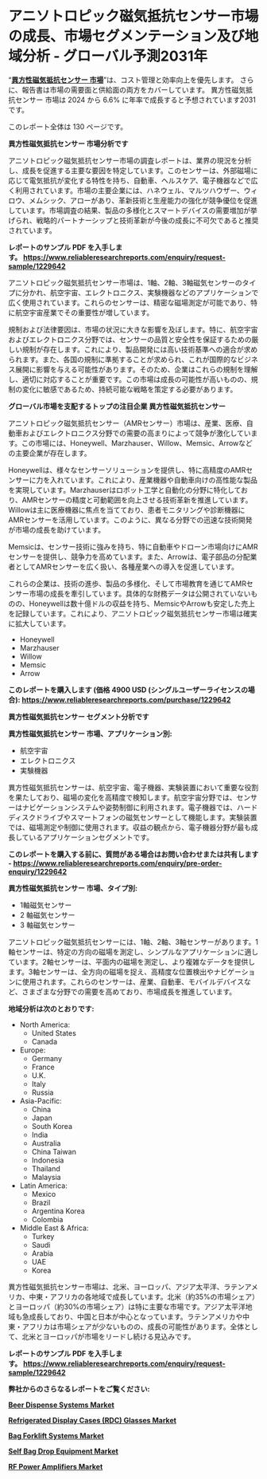 <p><h1>アニソトロピック磁気抵抗センサー市場の成長、市場セグメンテーション及び地域分析 - グローバル予測2031年</h1></p><p>&ldquo;<strong><a href="https://www.reliableresearchreports.com/anisotropic-magnetoresistive-sensor-r1229642?utm_campaign=110&utm_medium=9&utm_source=Github&utm_content=ia&utm_term=30122024&utm_id=anisotropic-magnetoresistive-sensor">異方性磁気抵抗センサー 市場</a></strong>&rdquo;は、コスト管理と効率向上を優先します。 さらに、報告書は市場の需要面と供給面の両方をカバーしています。 異方性磁気抵抗センサー 市場は 2024 から 6.6% に年率で成長すると予想されています2031 です。</p>
<p>このレポート全体は 130 ページです。</p>
<p><strong>異方性磁気抵抗センサー 市場分析です</strong></p>
<p><p>アニソトロピック磁気抵抗センサー市場の調査レポートは、業界の現況を分析し、成長を促進する主要な要因を特定しています。このセンサーは、外部磁場に応じて電気抵抗が変化する特性を持ち、自動車、ヘルスケア、電子機器などで広く利用されています。市場の主要企業には、ハネウェル、マルツハウザー、ウィロウ、メムシック、アローがあり、革新技術と生産能力の強化が競争優位を促進しています。市場調査の結果、製品の多様化とスマートデバイスの需要増加が挙げられ、戦略的パートナーシップと技術革新が今後の成長に不可欠であると推奨されています。</p></p>
<p><strong>レポートのサンプル PDF を入手します。&nbsp;<a href="https://www.reliableresearchreports.com/enquiry/request-sample/1229642?utm_campaign=110&utm_medium=9&utm_source=Github&utm_content=ia&utm_term=30122024&utm_id=anisotropic-magnetoresistive-sensor">https://www.reliableresearchreports.com/enquiry/request-sample/1229642</a></strong></p>
<p><p>アニソトロピック磁気抵抗センサー市場は、1軸、2軸、3軸磁気センサーのタイプに分かれ、航空宇宙、エレクトロニクス、実験機器などのアプリケーションで広く使用されています。これらのセンサーは、精密な磁場測定が可能であり、特に航空宇宙産業でその重要性が増しています。</p><p>規制および法律要因は、市場の状況に大きな影響を及ぼします。特に、航空宇宙およびエレクトロニクス分野では、センサーの品質と安全性を保証するための厳しい規制が存在します。これにより、製品開発には高い技術基準への適合が求められます。また、各国の規制に準拠することが求められ、これが国際的なビジネス展開に影響を与える可能性があります。そのため、企業はこれらの規制を理解し、適切に対応することが重要です。この市場は成長の可能性が高いものの、規制の変化に敏感であるため、持続可能な戦略を策定する必要があります。</p></p>
<p><strong>グローバル市場を支配するトップの注目企業 異方性磁気抵抗センサー</strong></p>
<p><p>アニソトロピック磁気抵抗センサー（AMRセンサー）市場は、産業、医療、自動車およびエレクトロニクス分野での需要の高まりによって競争が激化しています。この市場には、Honeywell、Marzhauser、Willow、Memsic、Arrowなどの主要企業が存在します。</p><p>Honeywellは、様々なセンサーソリューションを提供し、特に高精度のAMRセンサーに力を入れています。これにより、産業機器や自動車向けの高性能な製品を実現しています。Marzhauserはロボット工学と自動化の分野に特化しており、AMRセンサーの精度と可動範囲を向上させる技術革新を推進しています。Willowは主に医療機器に焦点を当てており、患者モニタリングや診断機器にAMRセンサーを活用しています。このように、異なる分野での迅速な技術開発が市場の成長を助けています。</p><p>Memsicは、センサー技術に強みを持ち、特に自動車やドローン市場向けにAMRセンサーを提供し、競争力を高めています。また、Arrowは、電子部品の分配業者としてAMRセンサーを広く扱い、各種産業への導入を促進しています。</p><p>これらの企業は、技術の進歩、製品の多様化、そして市場教育を通じてAMRセンサー市場の成長を牽引しています。具体的な財務データは公開されていないものの、Honeywellは数十億ドルの収益を持ち、MemsicやArrowも安定した売上を記録しています。これにより、アニソトロピック磁気抵抗センサー市場は確実に拡大しています。</p></p>
<p><ul><li>Honeywell</li><li>Marzhauser</li><li>Willow</li><li>Memsic</li><li>Arrow</li></ul></p>
<p><strong>このレポートを購入します (価格 4900 USD (シングルユーザーライセンスの場合):&nbsp;<a href="https://www.reliableresearchreports.com/purchase/1229642?utm_campaign=110&utm_medium=9&utm_source=Github&utm_content=ia&utm_term=30122024&utm_id=anisotropic-magnetoresistive-sensor">https://www.reliableresearchreports.com/purchase/1229642</a></strong></p>
<p><strong>異方性磁気抵抗センサー セグメント分析です</strong></p>
<p><strong>異方性磁気抵抗センサー 市場、アプリケーション別:</strong></p>
<p><ul><li>航空宇宙</li><li>エレクトロニクス</li><li>実験機器</li></ul></p>
<p><p>異方性磁気抵抗センサーは、航空宇宙、電子機器、実験装置において重要な役割を果たしており、磁場の変化を高精度で検知します。航空宇宙分野では、センサーはナビゲーションシステムや姿勢制御に利用されます。電子機器では、ハードディスクドライブやスマートフォンの磁気センサーとして機能します。実験装置では、磁場測定や制御に使用されます。収益の観点から、電子機器分野が最も成長しているアプリケーションセグメントです。</p></p>
<p><strong>このレポートを購入する前に、質問がある場合はお問い合わせまたは共有します - <a href="https://www.reliableresearchreports.com/enquiry/pre-order-enquiry/1229642?utm_campaign=110&utm_medium=9&utm_source=Github&utm_content=ia&utm_term=30122024&utm_id=anisotropic-magnetoresistive-sensor">https://www.reliableresearchreports.com/enquiry/pre-order-enquiry/1229642</a></strong></p>
<p><strong>異方性磁気抵抗センサー 市場、タイプ別:</strong></p>
<p><ul><li>1軸磁気センサー</li><li>2 軸磁気センサー</li><li>3 軸磁気センサー</li></ul></p>
<p><p>アニソトロピック磁気抵抗センサーには、1軸、2軸、3軸センサーがあります。1軸センサーは、特定の方向の磁場を測定し、シンプルなアプリケーションに適しています。2軸センサーは、平面内の磁場を測定し、より複雑なデータを提供します。3軸センサーは、全方向の磁場を捉え、高精度な位置検出やナビゲーションに使用されます。これらのセンサーは、産業、自動車、モバイルデバイスなど、さまざまな分野での需要を高めており、市場成長を推進しています。</p></p>
<p><strong>地域分析は次のとおりです:</strong></p>
<p><ul>
    <li>
        North America:
        <ul>
            <li>United States</li>
            <li>Canada</li>
        </ul>
    </li>
    <li>
        Europe:
        <ul>
            <li>Germany</li>
            <li>France</li>
            <li>U.K.</li>
            <li>Italy</li>
            <li>Russia</li>
        </ul>
    </li>
    <li>
        Asia-Pacific:
        <ul>
            <li>China</li>
            <li>Japan</li>
            <li>South Korea</li>
            <li>India</li>
            <li>Australia</li>
            <li>China Taiwan</li>
            <li>Indonesia</li>
            <li>Thailand</li>
            <li>Malaysia</li>
        </ul>
    </li>
    <li>
        Latin America:
        <ul>
            <li>Mexico</li>
            <li>Brazil</li>
            <li>Argentina Korea</li>
            <li>Colombia</li>
        </ul>
    </li>
    <li>
        Middle East & Africa:
        <ul>
            <li>Turkey</li>
            <li>Saudi</li>
            <li>Arabia</li>
            <li>UAE</li>
            <li>Korea</li>
        </ul>
    </li>
    </ul></p>
<p><p>異方性磁気抵抗センサー市場は、北米、ヨーロッパ、アジア太平洋、ラテンアメリカ、中東・アフリカの各地域で成長しています。北米（約35%の市場シェア）とヨーロッパ（約30%の市場シェア）は特に主要な市場です。アジア太平洋地域も急成長しており、中国と日本が中心となっています。ラテンアメリカや中東・アフリカは市場シェアが少ないものの、成長の可能性があります。全体として、北米とヨーロッパが市場をリードし続ける見込みです。</p></p>
<p><strong>レポートのサンプル PDF を入手します。&nbsp;<a href="https://www.reliableresearchreports.com/enquiry/request-sample/1229642?utm_campaign=110&utm_medium=9&utm_source=Github&utm_content=ia&utm_term=30122024&utm_id=anisotropic-magnetoresistive-sensor">https://www.reliableresearchreports.com/enquiry/request-sample/1229642</a></strong></p>
<p><strong></strong></p>
<p><strong></strong></p>
<p><strong></strong></p>
<p><strong></strong></p>
<p><strong>弊社からのさらなるレポートをご覧ください:</strong></p>
<p><strong><p><a href="https://github.com/kathiestrine5ty/Market-Research-Report-List-1/blob/main/beer-dispense-systems-market.md?utm_campaign=110&utm_medium=9&utm_source=Github&utm_content=ia&utm_term=30122024&utm_id=anisotropic-magnetoresistive-sensor">Beer Dispense Systems Market</a></p><p><a href="https://github.com/mayabungard8092/Market-Research-Report-List-1/blob/main/refrigerated-display-cases-rdc-glasses-market.md?utm_campaign=110&utm_medium=9&utm_source=Github&utm_content=ia&utm_term=30122024&utm_id=anisotropic-magnetoresistive-sensor">Refrigerated Display Cases (RDC) Glasses Market</a></p><p><a href="https://github.com/NarcisoFerry/Market-Research-Report-List-1/blob/main/bag-forklift-systems-market.md?utm_campaign=110&utm_medium=9&utm_source=Github&utm_content=ia&utm_term=30122024&utm_id=anisotropic-magnetoresistive-sensor">Bag Forklift Systems Market</a></p><p><a href="https://github.com/FosterFahey91/Market-Research-Report-List-1/blob/main/self-bag-drop-equipment-market.md?utm_campaign=110&utm_medium=9&utm_source=Github&utm_content=ia&utm_term=30122024&utm_id=anisotropic-magnetoresistive-sensor">Self Bag Drop Equipment Market</a></p><p><a href="https://github.com/tamiaknaub6/Market-Research-Report-List-1/blob/main/rf-power-amplifiers-market.md?utm_campaign=110&utm_medium=9&utm_source=Github&utm_content=ia&utm_term=30122024&utm_id=anisotropic-magnetoresistive-sensor">RF Power Amplifiers Market</a></p></strong></p>